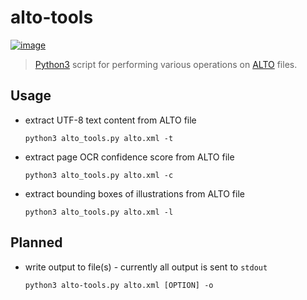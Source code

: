 # alto-tools

[![image](https://travis-ci.org/cneud/alto-tools.svg?branch=master)](https://travis-ci.org/cneud/alto-tools)

> [Python3](https://www.python.org/) script for performing various operations on [ALTO](http://www.loc.gov/standards/alto/) files.

## Usage

* extract UTF-8 text content from ALTO file  

  `python3 alto_tools.py alto.xml -t`

* extract page OCR confidence score from ALTO file  

  `python3 alto_tools.py alto.xml -c`

* extract bounding boxes of illustrations from ALTO file  

  `python3 alto_tools.py alto.xml -l`

## Planned

* write output to file(s) - currently all output is sent to `stdout`   

  `python3 alto-tools.py alto.xml [OPTION] -o`
